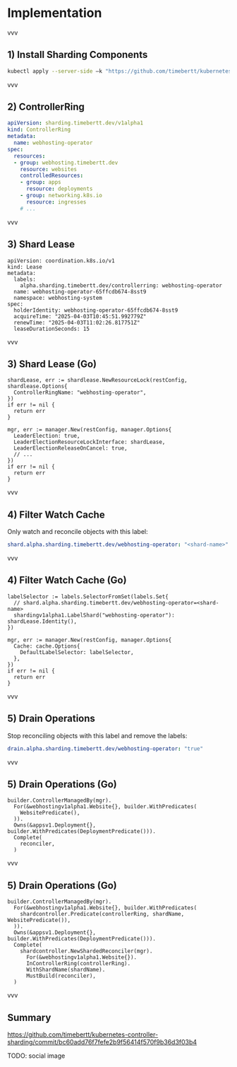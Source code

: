 # Implementation

vvv

## 1) Install Sharding Components

```bash
kubectl apply --server-side –k "https://github.com/timebertt/kubernetes-controllersharding//config/default?ref=main"
```

vvv

## 2) ControllerRing

```yaml
apiVersion: sharding.timebertt.dev/v1alpha1
kind: ControllerRing
metadata:
  name: webhosting-operator
spec:
  resources:
  - group: webhosting.timebertt.dev
    resource: websites
    controlledResources:
    - group: apps
      resource: deployments
    - group: networking.k8s.io
      resource: ingresses
    # ...
```

vvv

## 3) Shard Lease

```yaml[|5|6,9]
apiVersion: coordination.k8s.io/v1
kind: Lease
metadata:
  labels:
    alpha.sharding.timebertt.dev/controllerring: webhosting-operator
  name: webhosting-operator-65ffcdb674-8sst9
  namespace: webhosting-system
spec:
  holderIdentity: webhosting-operator-65ffcdb674-8sst9
  acquireTime: "2025-04-03T10:45:51.992779Z"
  renewTime: "2025-04-03T11:02:26.817751Z"
  leaseDurationSeconds: 15
```

vvv

## 3) Shard Lease (Go)

```go[1-6|8-16|9-11]
shardLease, err := shardlease.NewResourceLock(restConfig, shardlease.Options{
  ControllerRingName: "webhosting-operator",
})
if err != nil {
  return err
}

mgr, err := manager.New(restConfig, manager.Options{
  LeaderElection: true,
  LeaderElectionResourceLockInterface: shardLease,
  LeaderElectionReleaseOnCancel: true,
  // ...
})
if err != nil {
  return err
}
```

vvv

## 4) Filter Watch Cache
Only watch and reconcile objects with this label:

```yaml
shard.alpha.sharding.timebertt.dev/webhosting-operator: "<shard-name>"
```

vvv

## 4) Filter Watch Cache (Go)

```go[1-4|7-9]
labelSelector := labels.SelectorFromSet(labels.Set{
  // shard.alpha.sharding.timebertt.dev/webhosting-operator=<shard-name>
  shardingv1alpha1.LabelShard("webhosting-operator"): shardLease.Identity(),
})

mgr, err := manager.New(restConfig, manager.Options{
  Cache: cache.Options{
    DefaultLabelSelector: labelSelector,
  },
})
if err != nil {
  return err
}
```

vvv

## 5) Drain Operations
Stop reconciling objects with this label and remove the labels:

```yaml
drain.alpha.sharding.timebertt.dev/webhosting-operator: "true"
```

vvv

## 5) Drain Operations (Go)

```go[|3|3,7]
builder.ControllerManagedBy(mgr).
  For(&webhostingv1alpha1.Website{}, builder.WithPredicates(
    WebsitePredicate(),
  )).
  Owns(&appsv1.Deployment{}, builder.WithPredicates(DeploymentPredicate())).
  Complete(
    reconciler,
  )
```

vvv

## 5) Drain Operations (Go)

```go[3|7-11]
builder.ControllerManagedBy(mgr).
  For(&webhostingv1alpha1.Website{}, builder.WithPredicates(
    shardcontroller.Predicate(controllerRing, shardName, WebsitePredicate()),
  )).
  Owns(&appsv1.Deployment{}, builder.WithPredicates(DeploymentPredicate())).
  Complete(
    shardcontroller.NewShardedReconciler(mgr).
      For(&webhostingv1alpha1.Website{}).
      InControllerRing(controllerRing).
      WithShardName(shardName).
      MustBuild(reconciler),
  )
```

vvv

## Summary

https://github.com/timebertt/kubernetes-controller-sharding/commit/bc60add76f7fefe2b9f56414f570f9b36d3f03b4

TODO: social image
